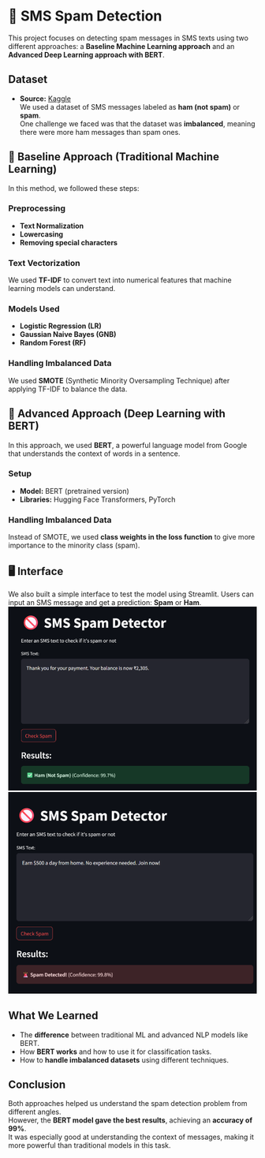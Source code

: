 # 📱 SMS Spam Detection

This project focuses on detecting spam messages in SMS texts using two different approaches: a **Baseline Machine Learning approach** and an **Advanced Deep Learning approach with BERT**.

## Dataset

- **Source:** [Kaggle](https://www.kaggle.com/datasets/uciml/sms-spam-collection-dataset)  
We used a dataset of SMS messages labeled as **ham (not spam)** or **spam**.  
One challenge we faced was that the dataset was **imbalanced**, meaning there were more ham messages than spam ones.


## 🔹 Baseline Approach (Traditional Machine Learning)

In this method, we followed these steps:

### Preprocessing
- **Text Normalization**
- **Lowercasing**
- **Removing special characters**

### Text Vectorization
We used **TF-IDF** to convert text into numerical features that machine learning models can understand.

### Models Used
- **Logistic Regression (LR)**
- **Gaussian Naive Bayes (GNB)**
- **Random Forest (RF)**

### Handling Imbalanced Data
We used **SMOTE** (Synthetic Minority Oversampling Technique) after applying TF-IDF to balance the data.



## 🔸 Advanced Approach (Deep Learning with BERT)

In this approach, we used **BERT**, a powerful language model from Google that understands the context of words in a sentence.

### Setup
- **Model:** BERT (pretrained version)
- **Libraries:** Hugging Face Transformers, PyTorch

### Handling Imbalanced Data
Instead of SMOTE, we used **class weights in the loss function** to give more importance to the minority class (spam).

## 🖥️ Interface

We also built a simple interface to test the model using Streamlit.
Users can input an SMS message and get a prediction: **Spam** or **Ham**.
![image1](images/image1.png)
![image2](images/image2.png)



## What We Learned

- The **difference** between traditional ML and advanced NLP models like BERT.
- How **BERT works** and how to use it for classification tasks.
- How to **handle imbalanced datasets** using different techniques.


## Conclusion

Both approaches helped us understand the spam detection problem from different angles.  
However, the **BERT model gave the best results**, achieving an **accuracy of 99%**.  
It was especially good at understanding the context of messages, making it more powerful than traditional models in this task.

